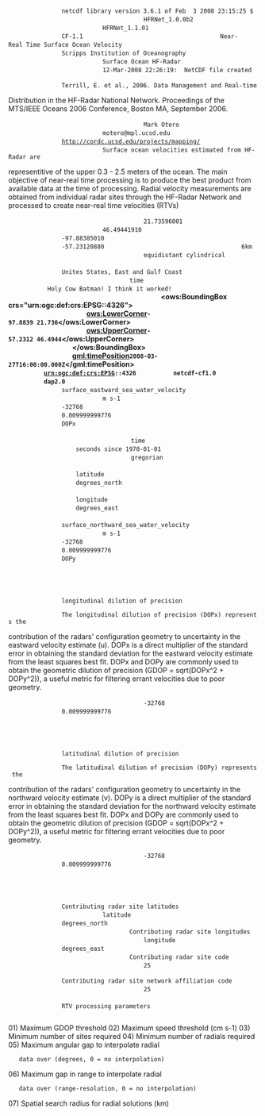 <?xml version="1.0" encoding="UTF-8"?>

`   `<Dataset name="200803061600_HFRadar_USEGC_6km_rtv_SIO.ncml"
    xmlns:xsi="http://www.w3.org/2001/XMLSchema-instance"
    ns="http://xml.opendap.org/ns/DAP2"
    xsi:schemaLocation="http://xml.opendap.org/ns/DAP2  http://xml.opendap.org/dap/dap2.xsd">
`   `
`       `<Attribute name="NC_GLOBAL" type="Container">
`           `<Attribute name="netcdf_library_version" type="String">
`               `<value>`netcdf library version 3.6.1 of Feb  3 2008 23:15:25 $`</value>
`           `</Attribute>
`           `<Attribute name="format_version" type="String">
`               `<value>`HFRNet_1.0.0b2`</value>
`           `</Attribute>
`           `<Attribute name="product_version" type="String">
`               `<value>`HFRNet_1.1.01`</value>
`           `</Attribute>
`           `<Attribute name="Conventions" type="String">
`               `<value>`CF-1.1`</value>
`           `</Attribute>
`           `<Attribute name="title" type="String">
`               `<value>`Near-Real Time Surface Ocean Velocity`</value>
`           `</Attribute>
`           `<Attribute name="institution" type="String">
`               `<value>`Scripps Institution of Oceanography`</value>
`           `</Attribute>
`           `<Attribute name="source" type="String">
`               `<value>`Surface Ocean HF-Radar`</value>
`           `</Attribute>
`           `<Attribute name="history" type="String">
`               `<value>`12-Mar-2008 22:26:19:  NetCDF file created`</value>
`           `</Attribute>
`           `<Attribute name="references" type="String">
`               `<value>`Terrill, E. et al., 2006. Data Management and Real-time`

Distribution in the HF-Radar National Network. Proceedings of the
MTS/IEEE Oceans 2006 Conference, Boston MA, September 2006.</value>

`           `</Attribute>
`           `<Attribute name="creator_name" type="String">
`               `<value>`Mark Otero`</value>
`           `</Attribute>
`           `<Attribute name="creator_email" type="String">
`               `<value>`motero@mpl.ucsd.edu`</value>
`           `</Attribute>
`           `<Attribute name="creator_url" type="String">
`               `<value>[`http://cordc.ucsd.edu/projects/mapping/`](http://cordc.ucsd.edu/projects/mapping/)</value>
`           `</Attribute>
`           `<Attribute name="summary" type="String">
`               `<value>`Surface ocean velocities estimated from HF-Radar are`

representitive of the upper 0.3 - 2.5 meters of the ocean. The main
objective of near-real time processing is to produce the best product
from available data at the time of processing. Radial velocity
measurements are obtained from individual radar sites through the
HF-Radar Network and processed to create near-real time velocities
(RTVs)</value>

`           `</Attribute>
`           `<Attribute name="geospatial_lat_min" type="Float32">
`               `<value>`21.73596001`</value>
`           `</Attribute>
`           `<Attribute name="geospatial_lat_max" type="Float32">
`               `<value>`46.49441910`</value>
`           `</Attribute>
`           `<Attribute name="geospatial_lon_min" type="Float32">
`               `<value>`-97.88385010`</value>
`           `</Attribute>
`           `<Attribute name="geospatial_lon_max" type="Float32">
`               `<value>`-57.23120880`</value>
`           `</Attribute>
`           `<Attribute name="grid_resolution" type="String">
`               `<value>`6km`</value>
`           `</Attribute>
`           `<Attribute name="grid_projection" type="String">
`               `<value>`equidistant cylindrical`</value>
`           `</Attribute>
`           `<Attribute name="regional_description" type="String">
`               `<value>`Unites States, East and Gulf Coast`</value>
`           `</Attribute>
`       `</Attribute>
`       `<Attribute name="DODS_EXTRA" type="Container">
`           `<Attribute name="Unlimited_Dimension" type="String">
`               `<value>`time`</value>
`           `</Attribute>
`       `</Attribute>
`       `<Attribute name="Description" type="String">
`           `<value>`Holy Cow Batman! I think it worked!`</value>
`       `</Attribute>
`       `<b>
`       `<Attribute name="WcsMetadata" type="OtherXML">
`          `<Domain ns="http://www.opengis.net/wcs/1.1" xmlns:gml="http://www.opengis.net/gml" xmlns:ows="http://www.opengis.net/ows/1.1">
`              `<SpatialDomain>
`                  `<ows:BoundingBox crs="urn:ogc:def:crs:EPSG::4326">
`                      `<ows:LowerCorner>`-97.8839 21.736`</ows:LowerCorner>
`                      `<ows:UpperCorner>`-57.2312 46.4944`</ows:UpperCorner>
`                  `</ows:BoundingBox>
`              `</SpatialDomain>
`              `<TemporalDomain>
`                  `<gml:timePosition>`2008-03-27T16:00:00.000Z`</gml:timePosition>
`              `</TemporalDomain>
`          `</Domain>
`          `<SupportedCRS ns="http://www.opengis.net/wcs/1.1">[`urn:ogc:def:crs:EPSG`](urn:ogc:def:crs:EPSG)`::4326`</SupportedCRS>
`          `<SupportedFormat ns="http://www.opengis.net/wcs/1.1">`netcdf-cf1.0`</SupportedFormat>
`          `<SupportedFormat ns="http://www.opengis.net/wcs/1.1">`dap2.0`</SupportedFormat>
`       `</Attribute>
`              `</b>
`       `<Grid name="u">
`           `<Attribute name="standard_name" type="String">
`               `<value>`surface_eastward_sea_water_velocity`</value>
`           `</Attribute>
`           `<Attribute name="units" type="String">
`               `<value>`m s-1`</value>
`           `</Attribute>
`           `<Attribute name="_FillValue" type="Int16">
`               `<value>`-32768`</value>
`           `</Attribute>
`           `<Attribute name="scale_factor" type="Float32">
`               `<value>`0.009999999776`</value>
`           `</Attribute>
`           `<Attribute name="ancillary_variables" type="String">
`               `<value>`DOPx`</value>
`           `</Attribute>
`           `<Array name="u">
`               `<Int16/>
`               `<dimension name="time" size="1"/>
`               `<dimension name="lat" size="460"/>
`               `<dimension name="lon" size="701"/>
`           `</Array>
`           `<Map name="time">
`               `<Attribute name="standard_name" type="String">
`                   `<value>`time`</value>
`               `</Attribute>
`               `<Attribute name="units" type="String">
`                   `<value>`seconds since 1970-01-01`</value>
`               `</Attribute>
`               `<Attribute name="calendar" type="String">
`                   `<value>`gregorian`</value>
`               `</Attribute>
`               `<Int32/>
`               `<dimension name="time" size="1"/>
`           `</Map>
`           `<Map name="lat">
`               `<Attribute name="standard_name" type="String">
`                   `<value>`latitude`</value>
`               `</Attribute>
`               `<Attribute name="units" type="String">
`                   `<value>`degrees_north`</value>
`               `</Attribute>
`               `<Float32/>
`               `<dimension name="lat" size="460"/>
`           `</Map>
`           `<Map name="lon">
`               `<Attribute name="standard_name" type="String">
`                   `<value>`longitude`</value>
`               `</Attribute>
`               `<Attribute name="units" type="String">
`                   `<value>`degrees_east`</value>
`               `</Attribute>
`               `<Float32/>
`               `<dimension name="lon" size="701"/>
`           `</Map>
`       `</Grid>
`       `<Grid name="v">
`           `<Attribute name="standard_name" type="String">
`               `<value>`surface_northward_sea_water_velocity`</value>
`           `</Attribute>
`           `<Attribute name="units" type="String">
`               `<value>`m s-1`</value>
`           `</Attribute>
`           `<Attribute name="_FillValue" type="Int16">
`               `<value>`-32768`</value>
`           `</Attribute>
`           `<Attribute name="scale_factor" type="Float32">
`               `<value>`0.009999999776`</value>
`           `</Attribute>
`           `<Attribute name="ancillary_variables" type="String">
`               `<value>`DOPy`</value>
`           `</Attribute>
`           `<Array name="v">
`               `<Int16/>
`               `<dimension name="time" size="1"/>
`               `<dimension name="lat" size="460"/>
`               `<dimension name="lon" size="701"/>
`           `</Array>
`           `<Map name="time">
`               `<Int32/>
`               `<dimension name="time" size="1"/>
`           `</Map>
`           `<Map name="lat">
`               `<Float32/>
`               `<dimension name="lat" size="460"/>
`           `</Map>
`           `<Map name="lon">
`               `<Float32/>
`               `<dimension name="lon" size="701"/>
`           `</Map>
`       `</Grid>
`       `<Grid name="DOPx">
`           `<Attribute name="long_name" type="String">
`               `<value>`longitudinal dilution of precision`</value>
`           `</Attribute>
`           `<Attribute name="comment" type="String">
`               `<value>`The longitudinal dilution of precision (DOPx) represents the`

contribution of the radars' configuration geometry to uncertainty in the
eastward velocity estimate (u). DOPx is a direct multiplier of the
standard error in obtaining the standard deviation for the eastward
velocity estimate from the least squares best fit. DOPx and DOPy are
commonly used to obtain the geometric dilution of precision (GDOP =
sqrt(DOPx^2 + DOPy^2)), a useful metric for filtering errant velocities
due to poor geometry.</value>

`           `</Attribute>
`           `<Attribute name="_FillValue" type="Int16">
`               `<value>`-32768`</value>
`           `</Attribute>
`           `<Attribute name="scale_factor" type="Float32">
`               `<value>`0.009999999776`</value>
`           `</Attribute>
`           `<Array name="DOPx">
`               `<Int16/>
`               `<dimension name="time" size="1"/>
`               `<dimension name="lat" size="460"/>
`               `<dimension name="lon" size="701"/>
`           `</Array>
`           `<Map name="time">
`               `<Int32/>
`               `<dimension name="time" size="1"/>
`           `</Map>
`           `<Map name="lat">
`               `<Float32/>
`               `<dimension name="lat" size="460"/>
`           `</Map>
`           `<Map name="lon">
`               `<Float32/>
`               `<dimension name="lon" size="701"/>
`           `</Map>
`       `</Grid>
`       `<Grid name="DOPy">
`           `<Attribute name="long_name" type="String">
`               `<value>`latitudinal dilution of precision`</value>
`           `</Attribute>
`           `<Attribute name="comment" type="String">
`               `<value>`The latitudinal dilution of precision (DOPy) represents the`

contribution of the radars' configuration geometry to uncertainty in the
northward velocity estimate (v). DOPy is a direct multiplier of the
standard error in obtaining the standard deviation for the northward
velocity estimate from the least squares best fit. DOPx and DOPy are
commonly used to obtain the geometric dilution of precision (GDOP =
sqrt(DOPx^2 + DOPy^2)), a useful metric for filtering errant velocities
due to poor geometry.</value>

`           `</Attribute>
`           `<Attribute name="_FillValue" type="Int16">
`               `<value>`-32768`</value>
`           `</Attribute>
`           `<Attribute name="scale_factor" type="Float32">
`               `<value>`0.009999999776`</value>
`           `</Attribute>
`           `<Array name="DOPy">
`               `<Int16/>
`               `<dimension name="time" size="1"/>
`               `<dimension name="lat" size="460"/>
`               `<dimension name="lon" size="701"/>
`           `</Array>
`           `<Map name="time">
`               `<Int32/>
`               `<dimension name="time" size="1"/>
`           `</Map>
`           `<Map name="lat">
`               `<Float32/>
`               `<dimension name="lat" size="460"/>
`           `</Map>
`           `<Map name="lon">
`               `<Float32/>
`               `<dimension name="lon" size="701"/>
`           `</Map>
`       `</Grid>
`       `<Array name="site_lat">
`           `<Attribute name="long_name" type="String">
`               `<value>`Contributing radar site latitudes`</value>
`           `</Attribute>
`           `<Attribute name="standard_name" type="String">
`               `<value>`latitude`</value>
`           `</Attribute>
`           `<Attribute name="units" type="String">
`               `<value>`degrees_north`</value>
`           `</Attribute>
`           `<Float32/>
`           `<dimension name="nSites" size="27"/>
`       `</Array>
`       `<Array name="site_lon">
`           `<Attribute name="long_name" type="String">
`               `<value>`Contributing radar site longitudes`</value>
`           `</Attribute>
`           `<Attribute name="standard_name" type="String">
`               `<value>`longitude`</value>
`           `</Attribute>
`           `<Attribute name="units" type="String">
`               `<value>`degrees_east`</value>
`           `</Attribute>
`           `<Float32/>
`           `<dimension name="nSites" size="27"/>
`       `</Array>
`       `<Array name="site_code">
`           `<Attribute name="long_name" type="String">
`               `<value>`Contributing radar site code`</value>
`           `</Attribute>
`           `<Attribute name="string_length" type="Int32">
`               `<value>`25`</value>
`           `</Attribute>
`           `<String/>
`           `<dimension name="nSites" size="27"/>
`       `</Array>
`       `<Array name="site_netCode">
`           `<Attribute name="long_name" type="String">
`               `<value>`Contributing radar site network affiliation code`</value>
`           `</Attribute>
`           `<Attribute name="string_length" type="Int32">
`               `<value>`25`</value>
`           `</Attribute>
`           `<String/>
`           `<dimension name="nSites" size="27"/>
`       `</Array>
`       `<Array name="procParams">
`           `<Attribute name="long_name" type="String">
`               `<value>`RTV processing parameters`</value>
`           `</Attribute>
`           `<Attribute name="comment" type="String">
`               `<value>

01\) Maximum GDOP threshold 02) Maximum speed threshold (cm s-1) 03)
Minimum number of sites required 04) Minimum number of radials required
05) Maximum angular gap to interpolate radial

`   data over (degrees, 0 = no interpolation)`

06\) Maximum gap in range to interpolate radial

`   data over (range-resolution, 0 = no interpolation)`

07\) Spatial search radius for radial solutions (km)</value>

`           `</Attribute>
`           `<Float32/>
`           `<dimension name="nProcParam" size="7"/>
`       `</Array>
`   `
`       `<dataBLOB href=""/>
`   `</Dataset>